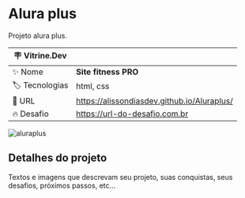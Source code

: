 # Alura plus

Projeto alura plus.

| :placard: Vitrine.Dev |     |
| -------------  | --- |
| :sparkles: Nome        | **Site fitness PRO**
| :label: Tecnologias |  html, css
| :rocket: URL         | https://alissondiasdev.github.io/Aluraplus/
| :fire: Desafio     | https://url-do-desafio.com.br

<!-- Inserir imagem com a #vitrinedev ao final do link -->
![aluraplus](https://user-images.githubusercontent.com/84820359/210069468-cd0ee478-7e76-49d1-b95d-bca17755c79d.png#vitrinedev)



## Detalhes do projeto

Textos e imagens que descrevam seu projeto, suas conquistas, seus desafios, próximos passos, etc...

